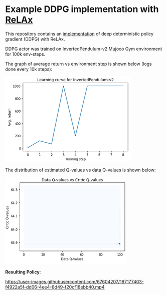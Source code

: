 # Example DDPG implementation with [ReLAx](https://github.com/nslyubaykin/relax)

This repository contains an [implementation](https://github.com/nslyubaykin/relax_ddpg_example/blob/master/ddpg_tutorial.ipynb) of deep deterministic policy gradient (DDPG) with ReLAx.

DDPG actor was trained on InvertedPendulum-v2 Mujoco Gym environment for 100k env-steps. 

The graph of average return vs environment step is shown below (logs done every 10k steps):

![ddpg_training](https://github.com/nslyubaykin/relax_ddpg_example/blob/master/ddpg_training.png)

The distribution of estimated Q-values vs data Q-values is shown below:

![ddpg_q_func](https://github.com/nslyubaykin/relax_ddpg_example/blob/master/ddpg_q_func.png)

__Resulting Policy__:

https://user-images.githubusercontent.com/67604207/187177403-f4922a5f-dd06-4ee4-8d49-f20cf18ebb40.mp4
